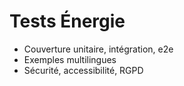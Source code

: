 # Tests Énergie

- Couverture unitaire, intégration, e2e
- Exemples multilingues
- Sécurité, accessibilité, RGPD
